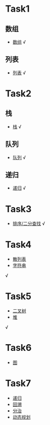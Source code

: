 # Task1

## 数组
-   [数组](https://github.com/GavinAlison/leetcode/blob/master/algorithm/src/main/resources/array.md) √
## 列表
-   [列表](https://github.com/GavinAlison/leetcode/blob/master/algorithm/src/main/resources/list.md) √

# Task2
## 栈
-   [栈](https://github.com/GavinAlison/leetcode/blob/master/algorithm/src/main/resources/stack.md) √

## 队列
-   [队列](https://github.com/GavinAlison/leetcode/blob/master/algorithm/src/main/resources/queue.md) √

## 递归
-   [递归](https://github.com/GavinAlison/leetcode/blob/master/algorithm/src/main/resources/recursive.md) √


# Task3
-   [排序/二分查找](https://github.com/GavinAlison/leetcode/blob/master/algorithm/src/main/resources/sort.md)  √

# Task4
-   [散列表](https://github.com/GavinAlison/leetcode/blob/master/algorithm/src/main/resources/hashAndStr.md)
-   [字符串](https://github.com/GavinAlison/leetcode/blob/master/algorithm/src/main/resources/hashAndStr.md)

√

# Task5
-   [二叉树](https://github.com/GavinAlison/leetcode/blob/master/algorithm/src/main/resources/bst.md)
-   [堆](https://github.com/GavinAlison/leetcode/blob/master/algorithm/src/main/resources/bst.md)

√

# Task6
-   [图]()

# Task7
-   [递归]()
-   [回溯]()
-   [分治]()
-   [动态规划]()